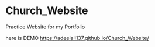 # Church_Website

Practice Website for my Portfolio

here is DEMO
https://adeelali137.github.io/Church_Website/
